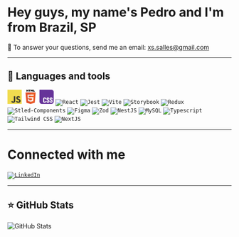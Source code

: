 # Hey guys, my name's Pedro and I'm from Brazil, SP

💬 To answer your questions, send me an email: xs.salles@gmail.com

--- 

## 🚀 Languages and tools

<code><img height="32" src="https://raw.githubusercontent.com/github/explore/80688e429a7d4ef2fca1e82350fe8e3517d3494d/topics/javascript/javascript.png" alt="Javascript"/></code>
<code><img height="32" src="https://raw.githubusercontent.com/github/explore/80688e429a7d4ef2fca1e82350fe8e3517d3494d/topics/html/html.png" alt="HTML5"/></code>
<code><img height="32" src="https://raw.githubusercontent.com/github/explore/80688e429a7d4ef2fca1e82350fe8e3517d3494d/topics/css/css.png" alt="CSS"/></code>
<code><img height="32" src="https://brandslogos.com/wp-content/uploads/thumbs/react-logo-vector-1.svg" alt="React"/></code>
<code><img height="32" src="https://encrypted-tbn0.gstatic.com/images?q=tbn:ANd9GcSEZWil3CMPi_oxEgTaf16tBnG9ZobYXWk06w&s" alt="Jest"/></code>
<code><img height="32" src="https://www.svgrepo.com/show/374167/vite.svg" alt="Vite"/></code>
<code><img height="32" src="https://zeroheight-wordpress-uploads.s3.amazonaws.com/wp-content/uploads/2023/01/small-icon_storybook.png" alt="Storybook"/></code>
<code><img height="32" src="https://raw.githubusercontent.com/reduxjs/redux/master/logo/logo.png" alt="Redux"/></code>
<code><img height="32" src="https://raw.githubusercontent.com/styled-components/brand/master/styled-components.png" alt="Stled-Components"/></code>
<code><img height="32" src="https://upload.wikimedia.org/wikipedia/commons/3/33/Figma-logo.svg" alt="Figma"/></code>
<code><img height="32" src="https://miro.medium.com/v2/resize:fit:1400/1*I2lgr0_K6d9DwQYi2MtjcQ.png" alt="Zod"/></code>
<code><img height="32" src="https://nestjs.com/img/logo-small.svg" alt="NestJS"/></code>
<code><img height="32" src="https://phoenixweb.com.au/wp-content/uploads/2016/11/MySQL-logo.png.webp" alt="MySQL"/></code>
<code><img height="32" src="https://upload.wikimedia.org/wikipedia/commons/thumb/4/4c/Typescript_logo_2020.svg/640px-Typescript_logo_2020.svg.png" alt="Typescript"/></code>
<code><img height="32" src="https://w7.pngwing.com/pngs/293/485/png-transparent-tailwind-css-hd-logo.png" alt="Tailwind CSS"/></code>
<code><img height="32" src="https://img.icons8.com/fluent-systems-filled/200/FFFFFF/nextjs.png" alt="NextJS"/></code>




---

# Connected with me

<code><a href="https://www.linkedin.com/in/me/"><img height="32" src="https://freelogopng.com/images/all_img/1656958733linkedin-logo-png.png" alt="LinkedIn"/></a></code>

---

## ⭐ GitHub Stats

![GitHub Stats](https://github-readme-stats.vercel.app/api?username=xsalles)
